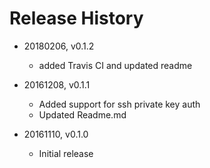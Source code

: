 # Release History

* 20180206, v0.1.2
	* added Travis CI and updated readme

* 20161208, v0.1.1
	* Added support for ssh private key auth
	* Updated Readme.md

* 20161110, v0.1.0
	* Initial release